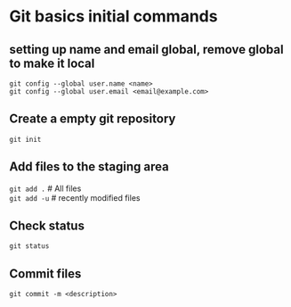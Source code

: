 # Git basics initial commands

## setting up name and email global, remove global to make it local

`git config --global user.name <name>`   
`git config --global user.email <email@example.com>`

## Create a empty git repository

`git init`

## Add files to the staging area

`git add .`    # All files     
`git add -u`     # recently modified files

## Check status

`git status`

## Commit files

`git commit -m <description>`


